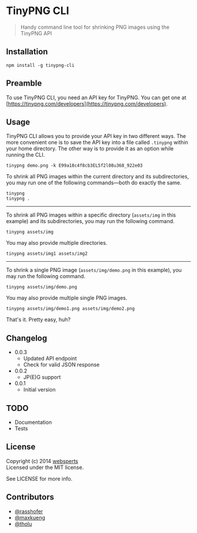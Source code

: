 # TinyPNG CLI

> Handy command line tool for shrinking PNG images using the TinyPNG API

## Installation

	npm install -g tinypng-cli

## Preamble

To use TinyPNG CLI, you need an API key for TinyPNG. You can get one at [https://tinypng.com/developers](https://tinypng.com/developers).

## Usage

TinyPNG CLI allows you to provide your API key in two different ways. The more convenient one is to save the API key into a file called `.tinypng` within your home directory. The other way is to provide it as an option while running the CLI.

	tinypng demo.png -k E99a18c4f8cb3EL5f2l08u368_922e03

To shrink all PNG images within the current directory and its subdirectories, you may run one of the following commands—both do exactly the same.

	tinypng
	tinypng .

***
	
To shrink all PNG images within a specific directory (`assets/img` in this example) and its subdirectories, you may run the following command.

	tinypng assets/img

You may also provide multiple directories.

	tinypng assets/img1 assets/img2
	
***
	
To shrink a single PNG image (`assets/img/demo.png` in this example), you may run the following command.

	tinypng assets/img/demo.png

You may also provide multiple single PNG images.

	tinypng assets/img/demo1.png assets/img/demo2.png

That's it. Pretty easy, huh?

## Changelog

* 0.0.3
  * Updated API endpoint
  * Check for valid JSON response
* 0.0.2
	* JP(E)G support
* 0.0.1
	* Initial version

## TODO

- Documentation
- Tests

## License

Copyright (c) 2014 [websperts](http://websperts.com/)  
Licensed under the MIT license.

See LICENSE for more info.

## Contributors

- [@rasshofer](https://github.com/rasshofer)
- [@maxkueng](https://github.com/maxkueng)
- [@tholu](https://github.com/tholu)
